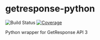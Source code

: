 # getresponse-python

![Build Status](https://app.codeship.com/projects/4b47f1f0-ed08-0134-977a-7ab4e0ed4895/status?branch=master)
[![Coverage](https://codecov.io/github/pavelkalin/getresponse-python/coverage.svg?branch=master)](https://codecov.io/github/pavelkalin/getresponse-python)

Python wrapper for GetResponse API 3
